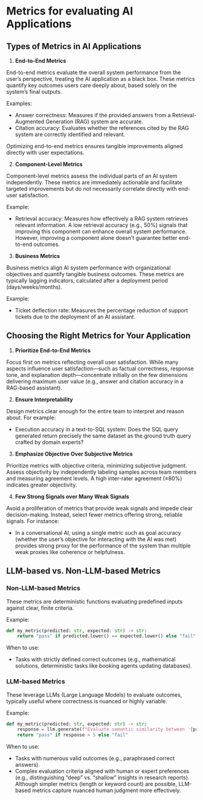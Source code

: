 # Metrics for evaluating AI Applications

## Types of Metrics in AI Applications

1. **End-to-End Metrics**

End-to-end metrics evaluate the overall system performance from the user’s perspective, treating the AI application as a black box. These metrics quantify key outcomes users care deeply about, based solely on the system’s final outputs.

Examples:

- Answer correctness: Measures if the provided answers from a Retrieval-Augmented Generation (RAG) system are accurate.
- Citation accuracy: Evaluates whether the references cited by the RAG system are correctly identified and relevant.

Optimizing end-to-end metrics ensures tangible improvements aligned directly with user expectations.

2. **Component-Level Metrics**

Component-level metrics assess the individual parts of an AI system independently. These metrics are immediately actionable and facilitate targeted improvements but do not necessarily correlate directly with end-user satisfaction.

Example:
- Retrieval accuracy: Measures how effectively a RAG system retrieves relevant information. A low retrieval accuracy (e.g., 50%) signals that improving this component can enhance overall system performance. However, improving a component alone doesn’t guarantee better end-to-end outcomes.

3. **Business Metrics**

Business metrics align AI system performance with organizational objectives and quantify tangible business outcomes. These metrics are typically lagging indicators, calculated after a deployment period (days/weeks/months).

Example:
- Ticket deflection rate: Measures the percentage reduction of support tickets due to the deployment of an AI assistant.

## Choosing the Right Metrics for Your Application

1. **Prioritize End-to-End Metrics**

Focus first on metrics reflecting overall user satisfaction. While many aspects influence user satisfaction—such as factual correctness, response tone, and explanation depth—concentrate initially on the few dimensions delivering maximum user value (e.g., answer and citation accuracy in a RAG-based assistant).

2. **Ensure Interpretability**

Design metrics clear enough for the entire team to interpret and reason about. For example:
- Execution accuracy in a text-to-SQL system: Does the SQL query generated return precisely the same dataset as the ground truth query crafted by domain experts?

3. **Emphasize Objective Over Subjective Metrics**

Prioritize metrics with objective criteria, minimizing subjective judgment. Assess objectivity by independently labeling samples across team members and measuring agreement levels. A high inter-rater agreement (≥80%) indicates greater objectivity.

4. **Few Strong Signals over Many Weak Signals**

Avoid a proliferation of metrics that provide weak signals and impede clear decision-making. Instead, select fewer metrics offering strong, reliable signals. For instance:
- In a conversational AI, using a single metric such as goal accuracy (whether the user’s objective for interacting with the AI was met) provides strong proxy for the performance of the system than multiple weak proxies like coherence or helpfulness.

## LLM-based vs. Non-LLM-based Metrics

### Non-LLM-based Metrics

These metrics are deterministic functions evaluating predefined inputs against clear, finite criteria.

Example:

```python
def my_metric(predicted: str, expected: str) -> str:
    return "pass" if predicted.lower() == expected.lower() else "fail"
```

When to use:
- Tasks with strictly defined correct outcomes (e.g., mathematical solutions, deterministic tasks like booking agents updating databases).

### LLM-based Metrics

These leverage LLMs (Large Language Models) to evaluate outcomes, typically useful where correctness is nuanced or highly variable.

Example:
```python
def my_metric(predicted: str, expected: str) -> str:
    response = llm.generate(f"Evaluate semantic similarity between '{predicted}' and '{expected}'")
    return "pass" if response > 5 else "fail"
```

When to use:
- Tasks with numerous valid outcomes (e.g., paraphrased correct answers).
- Complex evaluation criteria aligned with human or expert preferences (e.g., distinguishing “deep” vs. “shallow” insights in research reports). Although simpler metrics (length or keyword count) are possible, LLM-based metrics capture nuanced human judgment more effectively.